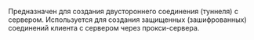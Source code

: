Предназначен для создания двустороннего соединения (туннеля) с сервером. Используется для создания защищенных (зашифрованных) соединений клиента с сервером через прокси-сервера.